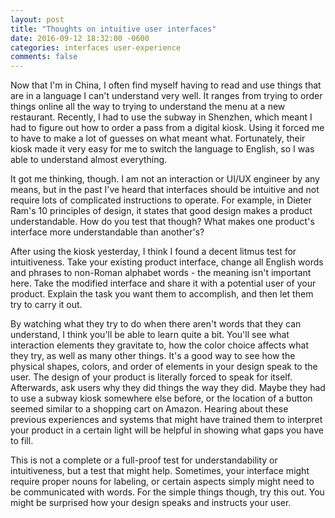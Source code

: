 ```yaml
---
layout: post
title: "Thoughts on intuitive user interfaces"
date: 2016-09-12 18:32:00 -0600
categories: interfaces user-experience
comments: false
---
```


Now that I'm in China, I often find myself having to read and use things
that are in a language I can't understand very well. It ranges from trying to
order things online all the way to trying to understand the menu at a new
restaurant. Recently, I had to use the subway in Shenzhen, which meant I had to
figure out how to order a pass from a digital kiosk. Using it forced me to have
to make a lot of guesses on what meant what. Fortunately, their kiosk made it
very easy for me to switch the language to English, so I was able to understand
almost everything.

It got me thinking, though. I am not an interaction or UI/UX engineer by any
means, but in the past I've heard that interfaces should be intuitive and not
require lots of complicated instructions to operate. For example, in Dieter
Ram's 10 principles of design, it states that good design makes a product
understandable. How do you test that though? What makes one product's interface
more understandable than another's?

After using the kiosk yesterday, I think I found a decent litmus test for
intuitiveness. Take your existing product interface, change all English words
and phrases to non-Roman alphabet words - the meaning isn't important here.
Take the modified interface and share it with a potential user of your
product. Explain the task you want them to accomplish, and then let
them try to carry it out.

By watching what they try to do when there aren't words that they can
understand, I think you'll be able to learn quite a bit. You'll see what
interaction elements they gravitate to, how the color choice affects what they
try, as well as many other things. It's a good way to see how the physical
shapes, colors, and order of elements in your design speak to the user. The
design of your product is literally forced to speak for itself. Afterwards, ask
users why they did things the way they did. Maybe they had to use a subway
kiosk somewhere else before, or the location of a button seemed similar to
a shopping cart on Amazon. Hearing about these previous experiences
and systems that might have trained them to interpret your product in a certain
light will be helpful in showing what gaps you have to fill.

This is not a complete or a full-proof test for understandability or
intuitiveness, but a test that might help. Sometimes, your interface might
require proper nouns for labeling, or certain aspects simply might need to be
communicated with words. For the simple things though, try this out. You might
be surprised how your design speaks and instructs your user.
